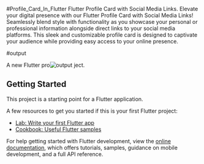 #Profile_Card_In_Flutter
Flutter Profile Card with Social Media Links. Elevate your digital presence with our Flutter Profile Card with Social Media Links! Seamlessly blend style with functionality as you showcase your personal or professional information alongside direct links to your social media platforms. This sleek and customizable profile card is designed to captivate your audience while providing easy access to your online presence.

#output


A new Flutter pro![output](https://github.com/TalhaAbbas-code/Profile_Card_In_Flutter/assets/141476903/8d082ec0-2169-4b1a-9e87-2565239ae8eb)
ject.

## Getting Started

This project is a starting point for a Flutter application.

A few resources to get you started if this is your first Flutter project:

- [Lab: Write your first Flutter app](https://docs.flutter.dev/get-started/codelab)
- [Cookbook: Useful Flutter samples](https://docs.flutter.dev/cookbook)

For help getting started with Flutter development, view the
[online documentation](https://docs.flutter.dev/), which offers tutorials,
samples, guidance on mobile development, and a full API reference.
